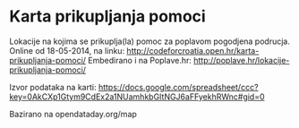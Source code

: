 Karta prikupljanja pomoci
=========================

Lokacije na kojima se prikuplja(la) pomoc za poplavom pogodjena podrucja.
Online od 18-05-2014, na linku: http://codeforcroatia.open.hr/karta-prikupljanja-pomoci/
Embedirano i na Poplave.hr: http://poplave.hr/lokacije-prikupljanja-pomoci/

Izvor podataka na karti: https://docs.google.com/spreadsheet/ccc?key=0AkCXp1Gtym9CdEx2a1NUamhkbGItNGJ6aFFyekhRWnc#gid=0

Bazirano na opendataday.org/map
